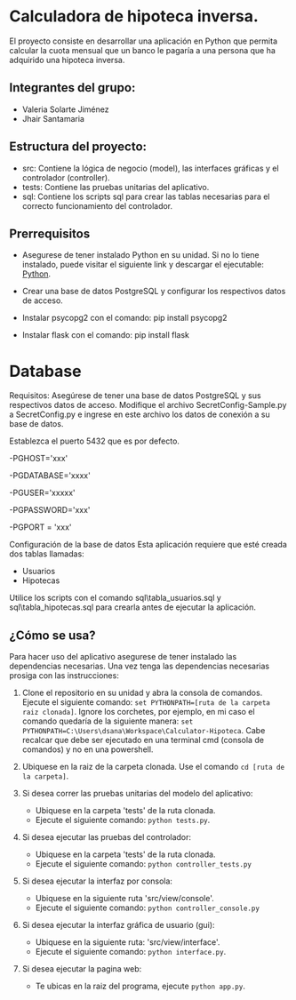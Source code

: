 # Calculadora de hipoteca inversa.

El proyecto consiste en desarrollar una aplicación en Python
que permita calcular la cuota mensual que un banco le pagaría 
a una persona que ha adquirido una hipoteca inversa.

## Integrantes del grupo:
- Valeria Solarte Jiménez
- Jhair Santamaria

## Estructura del proyecto:
- src: Contiene la lógica de negocio (model), las interfaces gráficas y el controlador (controller).
- tests: Contiene las pruebas unitarias del aplicativo.
- sql: Contiene los scripts sql para crear las tablas necesarias para el correcto funcionamiento del controlador.

## Prerrequisitos
- Asegurese de tener instalado Python en su unidad. Si no lo tiene instalado, puede visitar el siguiente link y descargar el ejecutable: [Python](https://www.python.org/).

- Crear una base de datos PostgreSQL y configurar los respectivos datos de acceso.

- Instalar psycopg2 con el comando: pip install psycopg2

- Instalar flask con el comando: pip install flask

# Database
Requisitos:
Asegúrese de tener una base de datos PostgreSQL y sus respectivos datos de acceso. Modifique el archivo SecretConfig-Sample.py a SecretConfig.py e ingrese en este archivo los datos de conexión a su base de datos.

Establezca el puerto 5432 que es por defecto.

-PGHOST='xxx'

-PGDATABASE='xxxx'

-PGUSER='xxxxx'

-PGPASSWORD='xxx'

-PGPORT = 'xxx'

Configuración de la base de datos
Esta aplicación requiere que esté creada dos tablas llamadas:
- Usuarios 
- Hipotecas 

Utilice los scripts con el comando sql\tabla_usuarios.sql y sql\tabla_hipotecas.sql para crearla antes de ejecutar la aplicación.


## ¿Cómo se usa?
Para hacer uso del aplicativo asegurese de tener instalado las dependencias necesarias. Una vez tenga las dependencias necesarias prosiga con las instrucciones:

1. Clone el repositorio en su unidad y abra la consola de comandos. Ejecute el siguiente comando: `set PYTHONPATH=[ruta de la carpeta raiz clonada]`. Ignore los corchetes, por ejemplo, en mi caso el comando quedaría de la siguiente manera: `set PYTHONPATH=C:\Users\dsana\Workspace\Calculator-Hipoteca`. Cabe recalcar que debe ser ejecutado en una terminal cmd (consola de comandos) y no en una powershell.

2. Ubiquese en la raiz de la carpeta clonada. Use el comando `cd [ruta de la carpeta]`.

3. Si desea correr las pruebas unitarias del modelo del aplicativo:
    - Ubiquese en la carpeta 'tests' de la ruta clonada.
    - Ejecute el siguiente comando: `python tests.py`.

4. Si desea ejecutar las pruebas del controlador:
    - Ubiquese en la carpeta 'tests' de la ruta clonada.
    - Ejecute el siguiente comando: `python controller_tests.py`

5. Si desea ejecutar la interfaz por consola:
    - Ubiquese en la siguiente ruta 'src/view/console'.
    - Ejecute el siguiente comando: `python controller_console.py`

6. Si desea ejecutar la interfaz gráfica de usuario (gui):
    - Ubiquese en la siguiente ruta: 'src/view/interface'.
    - Ejecute el siguiente comando: `python interface.py`.

7. Si desea ejecutar la pagina web:
    - Te ubicas en la raiz del programa, ejecute `python app.py`.



